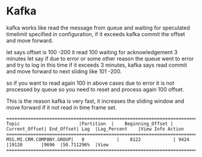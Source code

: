 Kafka
======


kafka works like read the message from queue and waiting for speculated timelimit specified in configuration,
if it exceeds kafka commit the offset and move forward. 

let says offset is 100 -200 it read 100 waiting for acknowledgement 3 minutes let say if due to error or some other
reason the queue went to error and try to  log in this time if it exceeds 3 minutes, kafka says read commit and
move forward to next sliding like 101 -200.

so if you want to read again 100 in above cases due to error it is not processed by queue so you need to reset and process
again 100 offset.


This is the reason kafka is very fast, it increases the sliding window and move forward if it not read in time frame set.


    ==============================================================================================================================  
    Topic	                   |Partition  |	Beginning_Offset |	Current_Offset|	End_Offset|	Lag	 |Lag_Percent	 |View Info	Action
    ==============================================================================================================================
    MSS.MI.CRM.COMPANY.GROUP|	0	         |    8122	          | 9424        	|19120	     |9696	|50.711296%	 |View
    ==============================================================================================================================
